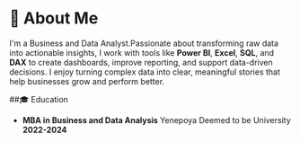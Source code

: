 # 🌟 About Me
I'm a Business and Data Analyst.Passionate about transforming raw data into actionable insights, I work with tools like **Power BI**, **Excel**, **SQL**, and **DAX** to create dashboards, improve reporting, and support data-driven decisions.
I enjoy turning complex data into clear, meaningful stories that help businesses grow and perform better.

##🎓 Education
- **MBA in Business and Data Analysis**
Yenepoya Deemed to be University 
**2022-2024**
